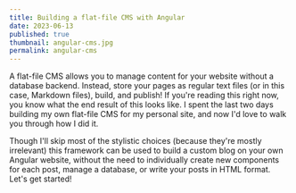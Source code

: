 ```yaml
---
title: Building a flat-file CMS with Angular
date: 2023-06-13
published: true
thumbnail: angular-cms.jpg
permalink: angular-cms
---
```


A flat-file CMS allows you to manage content for your website without a database backend. Instead, store your pages as regular text files (or in this case, Markdown files), build, and publish! If you're reading this right now, you know what the end result of this looks like. I spent the last two days building my own flat-file CMS for my personal site, and now I'd love to walk you through how I did it.

Though I'll skip most of the stylistic choices (because they're mostly irrelevant) this framework can be used to build a custom blog on your own Angular website, without the need to individually create new components for each post, manage a database, or write your posts in HTML format. Let's get started!
